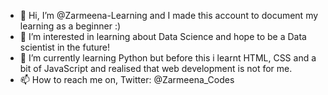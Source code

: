 - 👋 Hi, I’m @Zarmeena-Learning and I made this account to document my learning as a beginner :) 
- 👀 I’m interested in learning about Data Science and hope to be a Data scientist in the future!
- 🌱 I’m currently learning Python but before this i learnt HTML, CSS and a bit of JavaScript and realised that web development is not for me. 
- 📫 How to reach me on,
Twitter: @Zarmeena_Codes

<!---
Zarmeena-Learning/Zarmeena-Learning is a ✨ special ✨ repository because its `README.md` (this file) appears on your GitHub profile.
You can click the Preview link to take a look at your changes.
--->

